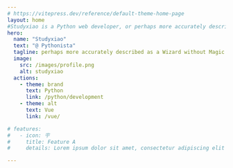 ```yaml
---
# https://vitepress.dev/reference/default-theme-home-page
layout: home
#Studyxiao is a Python web developer, or perhaps more accurately described as a wizard without magic.
hero:
  name: "Studyxiao"
  text: "@ Pythonista"
  tagline: perhaps more accurately described as a Wizard without Magic.
  image:
    src: /images/profile.png
    alt: studyxiao
  actions:
    - theme: brand
      text: Python
      link: /python/development
    - theme: alt
      text: Vue
      link: /vue/

# features:
#   - icon: 🪧
#     title: Feature A
#     details: Lorem ipsum dolor sit amet, consectetur adipiscing elit

---
```


<script setup>
import {
  VPTeamPage,
  VPTeamPageTitle,
  VPTeamMembers
} from 'vitepress/theme'

const members = [
  {
    avatar: 'https://www.github.com/studyxiao.png',
    name: 'studyxiao',
    title: 'Author',
    links: [
      { icon: 'github', link: 'https://github.com/studyxiao' },
    ]
  },
]
</script>

<VPTeamPage>
  <VPTeamPageTitle>
    <template #title>
      Author
    </template>
    <template #lead>
    </template>
  </VPTeamPageTitle>
  <VPTeamMembers
    :members="members"
  />
</VPTeamPage>
